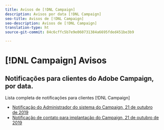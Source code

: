 ```yaml
---
title: Avisos de [!DNL Campaign]
description: Avisos por data [!DNL Campaign]
seo-title: Avisos de [!DNL Campaign]
seo-description: Avisos de [!DNL Campaign]
translation-type: ht
source-git-commit: 84c6cffc5b7e9e060731384a6695fded451be3b9

---
```



# [!DNL Campaign] Avisos

## Notificações para clientes do Adobe Campaign, por data.

Lista completa de notificações para clientes [!DNL Campaign]

* [Notificação do Administrador do sistema do Campaign, 21 de outubro de 2019](campaign-admin.md)
* [Notificação de contato para implantação do Campaign, 21 de outubro de 2019](campaign-deploy.md)
